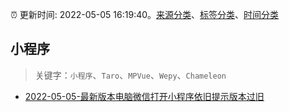 :alarm_clock: 更新时间: 2022-05-05 16:19:40。[来源分类](../README.md)、[标签分类](../TAGS.md)、[时间分类](../TIMELINE.md)

## 小程序


> 关键字：`小程序`、`Taro`、`MPVue`、`Wepy`、`Chameleon`



- [2022-05-05-最新版本电脑微信打开小程序依旧提示版本过旧](https://www.v2ex.com/t/851022) 